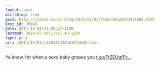```yaml
---
layout: post
microblog: true
guid: http://joshua.micro.blog/2014/11/01/t528336228463431680.html
post_id: 39948
date: 2014-11-01T11:02:27+1100
lastmod: 2019-07-30T17:41:43+1100
type: post
url: /2014/11/01/t528336228463431680.html
---
```

Ya know, for when a sexy baby gropes you [t.co/FtZEUgfFv...](http://t.co/FtZEUgfFvL)
